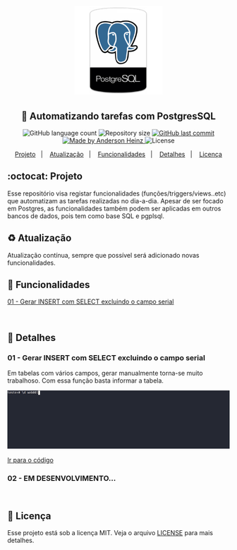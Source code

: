 <h1 align="center">
<img alt="Be The Hero" src="assets/img/postgres.png" height="'130" width="200px">
</h1>

<h2 align="center">
  🚀 Automatizando tarefas com PostgresSQL
</h2>

<p align="center">
  <img alt="GitHub language count" src="https://img.shields.io/github/languages/count/andersonheinz/postgresql-automatizando-tarefas">

  <img alt="Repository size" src="https://img.shields.io/github/repo-size/andersonheinz/postgresql-automatizando-tarefas">
  
  <a href="https://github.com/andersonheinz/postgresql-automatizando-tarefas/commits/master">
    <img alt="GitHub last commit" src="https://img.shields.io/github/last-commit/andersonheinz/postgresql-automatizando-tarefas">
  </a>

  <a href="#">
    <img alt="Made by Anderson Heinz" src="https://img.shields.io/badge/made%20by-andersonheinz-red">
  </a>

  <img alt="License" src="https://img.shields.io/badge/license-MIT-brightgreen">
</p>

<p align="center">
  <a href="#octocat-projeto">Projeto</a>&nbsp;&nbsp;&nbsp;|&nbsp;&nbsp;&nbsp;
  <a href="#recycle-atualiza%C3%A7%C3%A3o">Atualização</a>&nbsp;&nbsp;&nbsp;|&nbsp;&nbsp;&nbsp;
  <a href="#bookmark_tabs-funcionalidades">Funcionalidades</a>&nbsp;&nbsp;&nbsp;|&nbsp;&nbsp;&nbsp;  
  <a href="#rocket-detalhes">Detalhes</a>&nbsp;&nbsp;&nbsp;|&nbsp;&nbsp;&nbsp;
  <a href="#memo-licença">Licença</a>
</p>

## :octocat: Projeto
Esse repositório visa registar funcionalidades (funções/triggers/views..etc) que automatizam as tarefas realizadas no dia-a-dia. Apesar de ser focado em Postgres, as funcionalidades também podem ser aplicadas em outros bancos de dados, pois tem como base SQL e pgplsql.

## :recycle: Atualização
Atualização contínua, sempre que possível será adicionado novas funcionalidades.

## :bookmark_tabs: Funcionalidades

<a href="#01---gerar-insert-com-select-excluindo-o-campo-serial">01 - Gerar INSERT com SELECT excluindo o campo serial</a>

<br>

## :rocket: Detalhes

### 01 - Gerar INSERT com SELECT excluindo o campo serial
Em tabelas com vários campos, gerar manualmente torna-se muito trabalhoso. Com essa função basta informar a tabela.
<div align="center">
<img alt="Be The Hero" src="assets/gifs/generate_insert_values_without_nextval.gif">
</div>

<a href="https://github.com/andersonheinz/postgresql-automatizando-tarefas/blob/master/functions/generate_insert_values_without_nextval.sql">Ir para o código</a>

### 02 - EM DESENVOLVIMENTO...

<br>

## :memo: Licença

Esse projeto está sob a licença MIT. Veja o arquivo [LICENSE](LICENSE) para mais detalhes.


